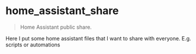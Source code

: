 # home_assistant_share
> Home Assistant public share.

Here I put some home assistant files that I want to share with everyone. E.g. scripts or automations

